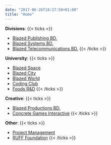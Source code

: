 ```yaml
---
date: "2017-06-26T18:27:58+01:00"
title: "Home"
---
```


**Divisions**:
{{< ticks >}}
* [Blazed Publishing BD.](https://blazed.xyz/)
* [Blazed Systems BD.](https://blazed.systems/)
* [Blazed Telecommunications BD.](https://blazed.tel/)
{{< /ticks >}}

**University**:
{{< ticks >}}
* [Blazed Space](https://blazed.space/)
* [Blazed City](https://blazed.city/)
* [Blazed World](https://blazed.world/)
* [Coding Club](https://blazed.cc/)
* [Foods R&D](https://blazedfoods.com/)
{{< /ticks >}}

**Creative**:
{{< ticks >}}
* [Blazed Productions BD.](https://blazed.watch/)
* [Concrete Games Interactive](https://blazed.games/)
{{< /ticks >}}

**Other**:
{{< ticks >}}
* [Project Management](https://blazed.quest/)
* [RUFF Foundation](https://blz.one/)
{{< /ticks >}}